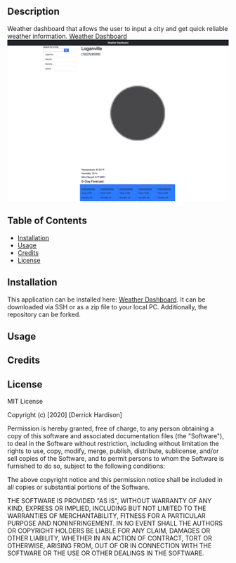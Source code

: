 
## Description
Weather dashboard that allows the user to input a city and get quick reliable weather information. [Weather Dashboard](https://derrickhardison.github.io/weather-dashboard/)
![Application deployed](weather-dashboard.png)

## Table of Contents

- [Installation](#installation)
- [Usage](#usage)
- [Credits](#credits)
- [License](#license)

## Installation

This application can be installed here: [Weather Dashboard](https://github.com/derrickhardison/weather-dashboard). It can be downloaded via SSH or as a zip file to your local PC. Additionally, the repository can be forked. 



## Usage



## Credits


## License

MIT License

Copyright (c) [2020] [Derrick Hardison]

Permission is hereby granted, free of charge, to any person obtaining a copy
of this software and associated documentation files (the "Software"), to deal
in the Software without restriction, including without limitation the rights
to use, copy, modify, merge, publish, distribute, sublicense, and/or sell
copies of the Software, and to permit persons to whom the Software is
furnished to do so, subject to the following conditions:

The above copyright notice and this permission notice shall be included in all
copies or substantial portions of the Software.

THE SOFTWARE IS PROVIDED "AS IS", WITHOUT WARRANTY OF ANY KIND, EXPRESS OR
IMPLIED, INCLUDING BUT NOT LIMITED TO THE WARRANTIES OF MERCHANTABILITY,
FITNESS FOR A PARTICULAR PURPOSE AND NONINFRINGEMENT. IN NO EVENT SHALL THE
AUTHORS OR COPYRIGHT HOLDERS BE LIABLE FOR ANY CLAIM, DAMAGES OR OTHER
LIABILITY, WHETHER IN AN ACTION OF CONTRACT, TORT OR OTHERWISE, ARISING FROM,
OUT OF OR IN CONNECTION WITH THE SOFTWARE OR THE USE OR OTHER DEALINGS IN THE
SOFTWARE.
